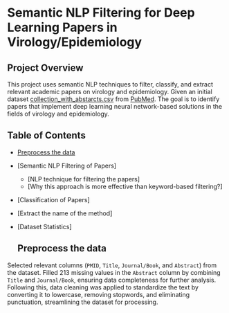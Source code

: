 # Semantic NLP Filtering for Deep Learning Papers in Virology/Epidemiology

## Project Overview
This project uses semantic NLP techniques to filter, classify, and extract relevant academic papers on virology and epidemiology. Given an initial dataset [collection_with_abstarcts.csv](https://github.com/Pravitha92/Semantic_NLP_Filtering/blob/main/collection_with_abstracts.csv) from [PubMed](https://pubmed.ncbi.nlm.nih.gov/). The goal is to identify papers that implement deep learning neural network-based solutions in the fields of virology and epidemiology.

## Table of Contents
* [Preprocess the data]()
* [Semantic NLP Filtering of Papers]
    * [NLP technique for filtering the papers]
    * [Why this approach is more effective than keyword-based filtering?]
* [Classification of Papers]
* [Extract the name of the method]
* [Dataset Statistics]

  ## Preprocess the data
Selected relevant columns (`PMID`, `Title`, `Journal/Book`, and `Abstract`) from the dataset. Filled 213 missing values in the `Abstract` column by combining `Title`  and `Journal/Book`, ensuring data completeness for further analysis. Following this, data cleaning was applied to standardize the text by converting it to lowercase, removing stopwords, and eliminating punctuation, streamlining the dataset for processing.
